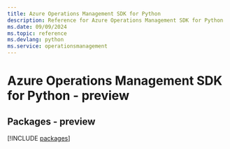 ```yaml
---
title: Azure Operations Management SDK for Python
description: Reference for Azure Operations Management SDK for Python
ms.date: 09/09/2024
ms.topic: reference
ms.devlang: python
ms.service: operationsmanagement
---
```

# Azure Operations Management SDK for Python - preview
## Packages - preview
[!INCLUDE [packages](operations-management-index.md)]